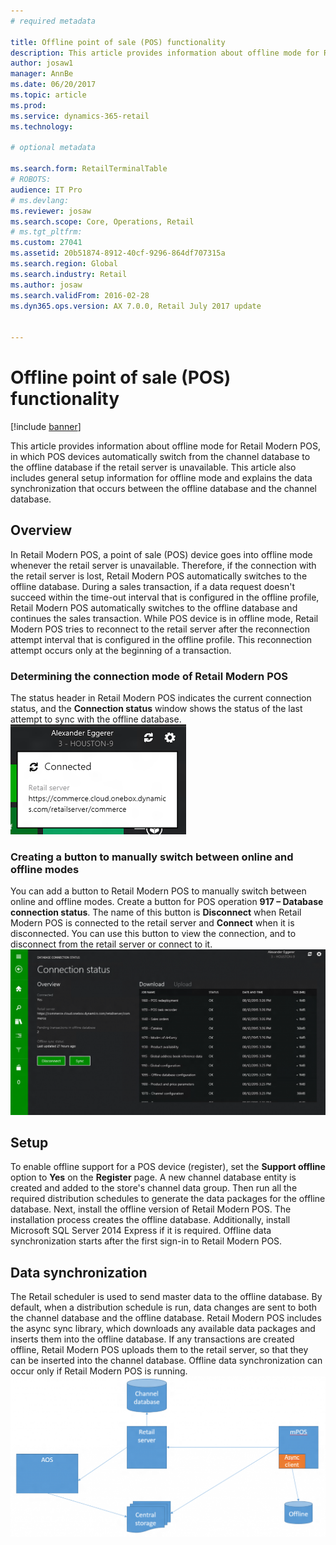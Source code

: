 ```yaml
---
# required metadata

title: Offline point of sale (POS) functionality
description: This article provides information about offline mode for Retail Modern POS, in which POS devices automatically switch from the channel database to the offline database if the retail server is unavailable. This article also includes general setup information for offline mode and explains the data synchronization that occurs between the offline database and the channel database.
author: josaw1
manager: AnnBe
ms.date: 06/20/2017
ms.topic: article
ms.prod: 
ms.service: dynamics-365-retail
ms.technology: 

# optional metadata

ms.search.form: RetailTerminalTable
# ROBOTS: 
audience: IT Pro
# ms.devlang: 
ms.reviewer: josaw
ms.search.scope: Core, Operations, Retail
# ms.tgt_pltfrm: 
ms.custom: 27041
ms.assetid: 20b51874-8912-40cf-9296-864df707315a
ms.search.region: Global
ms.search.industry: Retail
ms.author: josaw
ms.search.validFrom: 2016-02-28
ms.dyn365.ops.version: AX 7.0.0, Retail July 2017 update


---
```


# Offline point of sale (POS) functionality

[!include [banner](includes/banner.md)]

This article provides information about offline mode for Retail Modern POS, in which POS devices automatically switch from the channel database to the offline database if the retail server is unavailable. This article also includes general setup information for offline mode and explains the data synchronization that occurs between the offline database and the channel database.

Overview
--------

In Retail Modern POS, a point of sale (POS) device goes into offline mode whenever the retail server is unavailable. Therefore, if the connection with the retail server is lost, Retail Modern POS automatically switches to the offline database. During a sales transaction, if a data request doesn't succeed within the time-out interval that is configured in the offline profile, Retail Modern POS automatically switches to the offline database and continues the sales transaction. While POS device is in offline mode, Retail Modern POS tries to reconnect to the retail server after the reconnection attempt interval that is configured in the offline profile. This reconnection attempt occurs only at the beginning of a transaction.

### Determining the connection mode of Retail Modern POS

The status header in Retail Modern POS indicates the current connection status, and the **Connection status** window shows the status of the last attempt to sync with the offline database. [![Connection status](./media/status.png)](./media/status.png)

### Creating a button to manually switch between online and offline modes

You can add a button to Retail Modern POS to manually switch between online and offline modes. Create a button for POS operation **917 – Database connection status**. The name of this button is **Disconnect** when Retail Modern POS is connected to the retail server and **Connect** when it is disconnected. You can use this button to view the connection, and to disconnect from the retail server or connect to it. [![Disconnect button in Retail Modern POS](./media/details-1024x537.png)](./media/details.png)

## Setup
To enable offline support for a POS device (register), set the **Support offline** option to **Yes** on the **Register** page. A new channel database entity is created and added to the store's channel data group. Then run all the required distribution schedules to generate the data packages for the offline database. Next, install the offline version of Retail Modern POS. The installation process creates the offline database. Additionally, install Microsoft SQL Server 2014 Express if it is required. Offline data synchronization starts after the first sign-in to Retail Modern POS.

## Data synchronization
The Retail scheduler is used to send master data to the offline database. By default, when a distribution schedule is run, data changes are sent to both the channel database and the offline database. Retail Modern POS includes the async sync library, which downloads any available data packages and inserts them into the offline database. If any transactions are created offline, Retail Modern POS uploads them to the retail server, so that they can be inserted into the channel database. Offline data synchronization can occur only if Retail Modern POS is running. [![Offline synchronization](./media/offline-sync-1024x521.png)](./media/offline-sync.png)



